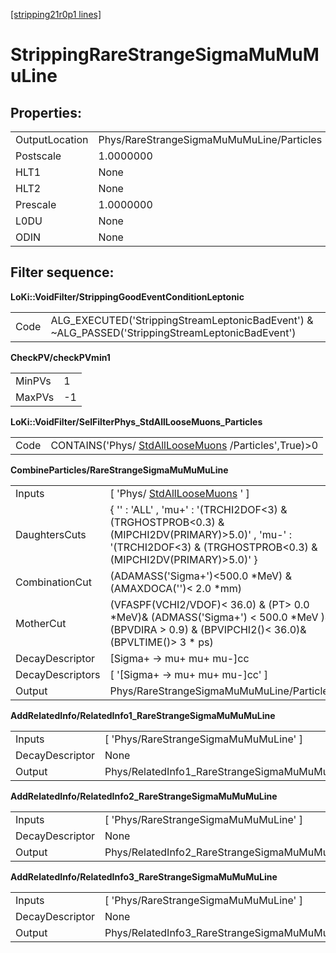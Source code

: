 [[stripping21r0p1 lines]](./stripping21r0p1-index)

# StrippingRareStrangeSigmaMuMuMuLine

## Properties:

|                |                                           |
|----------------|-------------------------------------------|
| OutputLocation | Phys/RareStrangeSigmaMuMuMuLine/Particles |
| Postscale      | 1.0000000                                 |
| HLT1           | None                                      |
| HLT2           | None                                      |
| Prescale       | 1.0000000                                 |
| L0DU           | None                                      |
| ODIN           | None                                      |

## Filter sequence:

**LoKi::VoidFilter/StrippingGoodEventConditionLeptonic**

|      |                                                                                                   |
|------|---------------------------------------------------------------------------------------------------|
| Code | ALG_EXECUTED('StrippingStreamLeptonicBadEvent') & \~ALG_PASSED('StrippingStreamLeptonicBadEvent') |

**CheckPV/checkPVmin1**

|        |     |
|--------|-----|
| MinPVs | 1   |
| MaxPVs | -1  |

**LoKi::VoidFilter/SelFilterPhys_StdAllLooseMuons_Particles**

|      |                                                                                             |
|------|---------------------------------------------------------------------------------------------|
| Code | CONTAINS('Phys/ [StdAllLooseMuons](./stripping21r0p1-stdallloosemuons) /Particles',True)\>0 |

**CombineParticles/RareStrangeSigmaMuMuMuLine**

|                  |                                                                                                                                                                        |
|------------------|------------------------------------------------------------------------------------------------------------------------------------------------------------------------|
| Inputs           | [ 'Phys/ [StdAllLooseMuons](./stripping21r0p1-stdallloosemuons) ' ]                                                                                                  |
| DaughtersCuts    | { '' : 'ALL' , 'mu+' : '(TRCHI2DOF\<3) & (TRGHOSTPROB\<0.3) & (MIPCHI2DV(PRIMARY)\>5.0)' , 'mu-' : '(TRCHI2DOF\<3) & (TRGHOSTPROB\<0.3) & (MIPCHI2DV(PRIMARY)\>5.0)' } |
| CombinationCut   | (ADAMASS('Sigma+')\<500.0 \*MeV) & (AMAXDOCA('')\< 2.0 \*mm)                                                                                                           |
| MotherCut        | (VFASPF(VCHI2/VDOF)\< 36.0) & (PT\> 0.0 \*MeV)& (ADMASS('Sigma+') \< 500.0 \*MeV )& (BPVDIRA \> 0.9) & (BPVIPCHI2()\< 36.0)& (BPVLTIME()\> 3 \* ps)                    |
| DecayDescriptor  | [Sigma+ -\> mu+ mu+ mu-]cc                                                                                                                                           |
| DecayDescriptors | [ '[Sigma+ -\> mu+ mu+ mu-]cc' ]                                                                                                                                   |
| Output           | Phys/RareStrangeSigmaMuMuMuLine/Particles                                                                                                                              |

**AddRelatedInfo/RelatedInfo1_RareStrangeSigmaMuMuMuLine**

|                 |                                                        |
|-----------------|--------------------------------------------------------|
| Inputs          | [ 'Phys/RareStrangeSigmaMuMuMuLine' ]                |
| DecayDescriptor | None                                                   |
| Output          | Phys/RelatedInfo1_RareStrangeSigmaMuMuMuLine/Particles |

**AddRelatedInfo/RelatedInfo2_RareStrangeSigmaMuMuMuLine**

|                 |                                                        |
|-----------------|--------------------------------------------------------|
| Inputs          | [ 'Phys/RareStrangeSigmaMuMuMuLine' ]                |
| DecayDescriptor | None                                                   |
| Output          | Phys/RelatedInfo2_RareStrangeSigmaMuMuMuLine/Particles |

**AddRelatedInfo/RelatedInfo3_RareStrangeSigmaMuMuMuLine**

|                 |                                                        |
|-----------------|--------------------------------------------------------|
| Inputs          | [ 'Phys/RareStrangeSigmaMuMuMuLine' ]                |
| DecayDescriptor | None                                                   |
| Output          | Phys/RelatedInfo3_RareStrangeSigmaMuMuMuLine/Particles |
